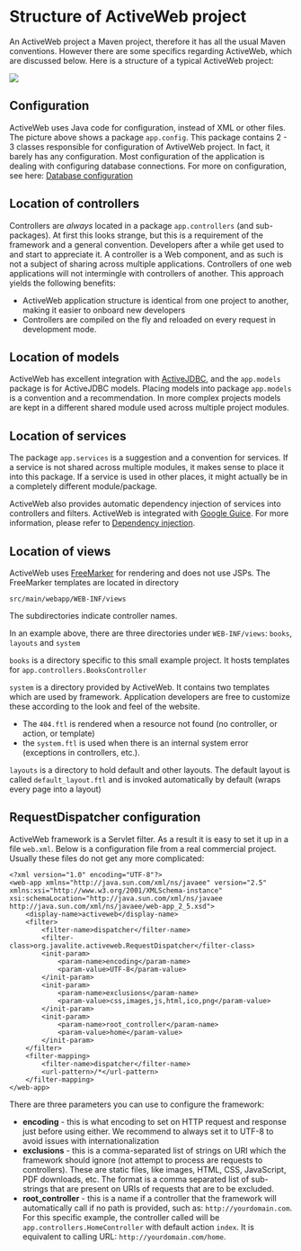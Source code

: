 <div class="page-header">
   <h1>Structure of ActiveWeb project</h1>
</div>

An ActiveWeb project a Maven project, therefore it has all the usual Maven conventions.
However there are some specifics regarding ActiveWeb, which are discussed below. Here is a structure of a typical ActiveWeb project:

![](images/aw-structure.png)

## Configuration

ActiveWeb uses Java code for configuration, instead of XML or other files. The picture above shows a package `app.config`. This package contains 2 - 3 classes
responsible for configuration of AvtiveWeb project. In fact, it barely has any configuration. Most configuration of the
application is dealing with configuring database connections. For more on configuration, see here:
[Database configuration](database_configuration)

## Location of controllers

Controllers are *always* located in a package `app.controllers` (and sub-packages). At first this looks strange, but
this is a requirement of the framework and a general convention. Developers after a while get used to and start to
appreciate it. A controller is a Web component, and as such is not a subject of sharing across multiple applications.
Controllers of one web applications will not intermingle with controllers of another. This approach
yields the following benefits:

-   ActiveWeb application structure is identical from one project to another, making it easier to onboard new developers
-   Controllers are compiled on the fly and reloaded on every request in development mode.

## Location of models

ActiveWeb has excellent integration with [ActiveJDBC](activejdbc), and the `app.models` package is for ActiveJDBC models.
Placing models into package `app.models` is a convention and a recommendation. In more complex projects models are kept in a
different shared module used across multiple project modules.

## Location of services

The package `app.services` is a suggestion and a convention for services.
If a service is not shared across multiple modules, it makes sense to place it into this package.
If a service is used in other places, it might actually be in a completely different module/package.

ActiveWeb also provides automatic dependency injection of services into controllers and filters. ActiveWeb is integrated with
[Google Guice](http://code.google.com/p/google-guice/). For more information, please refer to [Dependency injection](dependency_injection).

## Location of views

ActiveWeb uses [FreeMarker](http://freemarker.sourceforge.net/) for rendering and does not use JSPs.
The FreeMarker templates are located in directory

~~~~ {.prettyprint}
src/main/webapp/WEB-INF/views
~~~~



The subdirectories indicate controller names.

In an example above, there are three directories under `WEB-INF/views`: `books`, `layouts` and `system`

`books` is a directory specific to this small example project. It hosts templates for `app.controllers.BooksController`

`system` is a directory provided by ActiveWeb. It contains two templates which are used by framework. Application developers are free to customize these according to the look and feel of the website.

-   The `404.ftl` is rendered when a resource not found (no controller, or action, or template)
-   the `system.ftl` is used when there is an internal system error (exceptions in controllers, etc.).

`layouts` is a directory to hold default and other layouts. The default layout is called `default_layout.ftl` and is invoked automatically by default (wraps every page into a layout)

## RequestDispatcher configuration


ActiveWeb framework is a Servlet filter. As a result it is easy to set it up in a file `web.xml`.
Below is a configuration file from a real commercial project. Usually these files do not get any more complicated:

~~~~ {.xml}
<?xml version="1.0" encoding="UTF-8"?>
<web-app xmlns="http://java.sun.com/xml/ns/javaee" version="2.5"
xmlns:xsi="http://www.w3.org/2001/XMLSchema-instance"
xsi:schemaLocation="http://java.sun.com/xml/ns/javaee http://java.sun.com/xml/ns/javaee/web-app_2_5.xsd">
    <display-name>activeweb</display-name>
    <filter>
        <filter-name>dispatcher</filter-name>
        <filter-class>org.javalite.activeweb.RequestDispatcher</filter-class>
        <init-param>
            <param-name>encoding</param-name>
            <param-value>UTF-8</param-value>
        </init-param>
        <init-param>
            <param-name>exclusions</param-name>
            <param-value>css,images,js,html,ico,png</param-value>
        </init-param>
        <init-param>
            <param-name>root_controller</param-name>
            <param-value>home</param-value>
        </init-param>
    </filter>
    <filter-mapping>
        <filter-name>dispatcher</filter-name>
        <url-pattern>/*</url-pattern>
    </filter-mapping>
</web-app>
~~~~

There are three parameters you can use to configure the framework:

* **encoding** - this is what encoding to set on HTTP request and response just before using either.
    We recommend to always set it to UTF-8 to avoid issues with internationalization
* **exclusions** - this is a comma-separated list of strings on URI which the framework should ignore
    (not attempt to process are requests to controllers). These are static files, like images, HTML, CSS,
    JavaScript, PDF downloads, etc. The format is a comma separated list of sub-strings that are present on URIs of
    requests that are to be excluded.
* **root_controller** - this is a name if a controller that the framework will automatically call if no path
    is provided, such as: `http://yourdomain.com`. For this specific example, the controller called will be
    `app.controllers.HomeController` with default action `index`.
    It is equivalent to calling URL: `http://yourdomain.com/home`.
